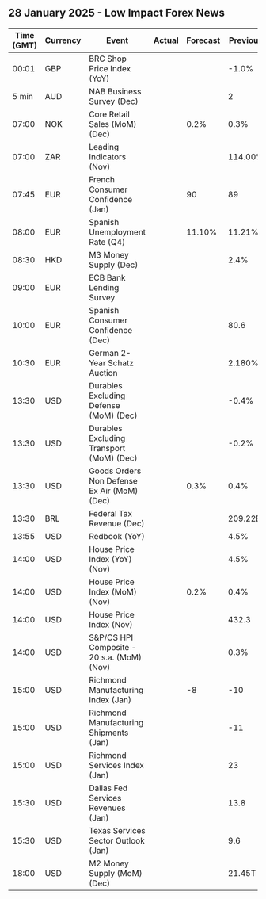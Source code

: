 ## 28 January 2025 - Low Impact Forex News

| Time (GMT) | Currency | Event | Actual | Forecast | Previous |
|------|----------|-------|--------|----------|----------|
| 00:01 | GBP | BRC Shop Price Index (YoY) |  |  | -1.0% |
| 5 min | AUD | NAB Business Survey (Dec) |  |  | 2 |
| 07:00 | NOK | Core Retail Sales (MoM) (Dec) |  | 0.2% | 0.3% |
| 07:00 | ZAR | Leading Indicators (Nov) |  |  | 114.00% |
| 07:45 | EUR | French Consumer Confidence (Jan) |  | 90 | 89 |
| 08:00 | EUR | Spanish Unemployment Rate (Q4) |  | 11.10% | 11.21% |
| 08:30 | HKD | M3 Money Supply (Dec) |  |  | 2.4% |
| 09:00 | EUR | ECB Bank Lending Survey |  |  |  |
| 10:00 | EUR | Spanish Consumer Confidence (Dec) |  |  | 80.6 |
| 10:30 | EUR | German 2-Year Schatz Auction |  |  | 2.180% |
| 13:30 | USD | Durables Excluding Defense (MoM) (Dec) |  |  | -0.4% |
| 13:30 | USD | Durables Excluding Transport (MoM) (Dec) |  |  | -0.2% |
| 13:30 | USD | Goods Orders Non Defense Ex Air (MoM) (Dec) |  | 0.3% | 0.4% |
| 13:30 | BRL | Federal Tax Revenue (Dec) |  |  | 209.22B |
| 13:55 | USD | Redbook (YoY) |  |  | 4.5% |
| 14:00 | USD | House Price Index (YoY) (Nov) |  |  | 4.5% |
| 14:00 | USD | House Price Index (MoM) (Nov) |  | 0.2% | 0.4% |
| 14:00 | USD | House Price Index (Nov) |  |  | 432.3 |
| 14:00 | USD | S&P/CS HPI Composite - 20 s.a. (MoM) (Nov) |  |  | 0.3% |
| 15:00 | USD | Richmond Manufacturing Index (Jan) |  | -8 | -10 |
| 15:00 | USD | Richmond Manufacturing Shipments (Jan) |  |  | -11 |
| 15:00 | USD | Richmond Services Index (Jan) |  |  | 23 |
| 15:30 | USD | Dallas Fed Services Revenues (Jan) |  |  | 13.8 |
| 15:30 | USD | Texas Services Sector Outlook (Jan) |  |  | 9.6 |
| 18:00 | USD | M2 Money Supply (MoM) (Dec) |  |  | 21.45T |
